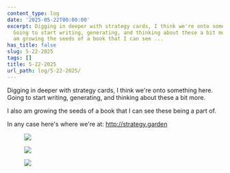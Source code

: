 ```yaml
---
content_type: log
date: '2025-05-22T00:00:00'
excerpt: Digging in deeper with strategy cards, I think we're onto something here.
  Going to start writing, generating, and thinking about these a bit more. I also
  am growing the seeds of a book that I can see ...
has_title: false
slug: 5-22-2025
tags: []
title: 5-22-2025
url_path: log/5-22-2025/
---
```


Digging in deeper with strategy cards, I think we're onto something here. Going to start writing, generating, and thinking about these a bit more.

I also am growing the seeds of a book that I can see these being a part of.

In any case here's where we're at: http://strategy.garden
<figure class="content-figure">
<img src="https://mp1ewwuojwmnpxpy.public.blob.vercel-storage.com/image_1747970994486-N9DzvR2KQKsl3SgAKD8vfC53hU7NbJ.webp" width="auto" class="">
<figcaption class="f6 gray tl"></figcaption>
</figure>
<figure class="content-figure">
<img src="https://mp1ewwuojwmnpxpy.public.blob.vercel-storage.com/image_1747971055273-oWqV0jsvLZYY4tdQ03LMgLZIoAaLJa.webp" width="auto" class="ba b--light-gray bw2 br2">
<figcaption class="f6 gray tl"></figcaption>
</figure>
<figure class="content-figure">
<img src="https://mp1ewwuojwmnpxpy.public.blob.vercel-storage.com/image_1748024472474-9Megyss53wkx6nV4fRvXa4IsOOBHBO.webp" width="auto" class="ba b--light-gray bw2 br2">
<figcaption class="f6 gray tl"></figcaption>
</figure>